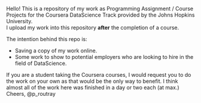 Hello! This is a repository of my work as Programming Assignment / Course Projects for the Coursera DataScience Track provided by the Johns Hopkins University.    
I upload my work into this repository **after** the completion of a course.

The intention behind this repo is: 
* Saving a copy of my work online. 
* Some work to show to potential employers who are looking to hire in the field of DataScience.

If you are a student taking the Coursera courses, I would request you to do the work on your own as that would be the only way to benefit. I think almost all of the work here was finished in a day or two each (at max.)    
Cheers,
@p_routray
